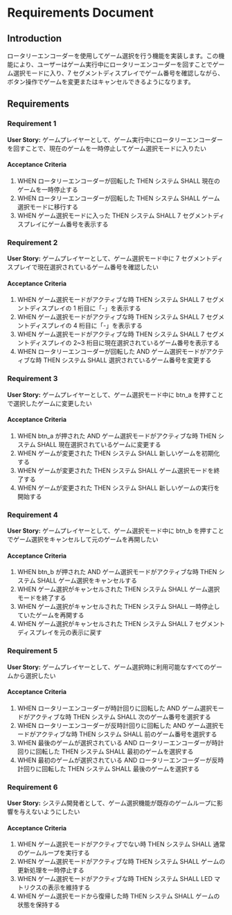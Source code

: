 # Requirements Document

## Introduction

ロータリーエンコーダーを使用してゲーム選択を行う機能を実装します。この機能により、ユーザーはゲーム実行中にロータリーエンコーダーを回すことでゲーム選択モードに入り、7 セグメントディスプレイでゲーム番号を確認しながら、ボタン操作でゲームを変更またはキャンセルできるようになります。

## Requirements

### Requirement 1

**User Story:** ゲームプレイヤーとして、ゲーム実行中にロータリーエンコーダーを回すことで、現在のゲームを一時停止してゲーム選択モードに入りたい

#### Acceptance Criteria

1. WHEN ロータリーエンコーダーが回転した THEN システム SHALL 現在のゲームを一時停止する
2. WHEN ロータリーエンコーダーが回転した THEN システム SHALL ゲーム選択モードに移行する
3. WHEN ゲーム選択モードに入った THEN システム SHALL 7 セグメントディスプレイにゲーム番号を表示する

### Requirement 2

**User Story:** ゲームプレイヤーとして、ゲーム選択モード中に 7 セグメントディスプレイで現在選択されているゲーム番号を確認したい

#### Acceptance Criteria

1. WHEN ゲーム選択モードがアクティブな時 THEN システム SHALL 7 セグメントディスプレイの 1 桁目に「-」を表示する
2. WHEN ゲーム選択モードがアクティブな時 THEN システム SHALL 7 セグメントディスプレイの 4 桁目に「-」を表示する
3. WHEN ゲーム選択モードがアクティブな時 THEN システム SHALL 7 セグメントディスプレイの 2~3 桁目に現在選択されているゲーム番号を表示する
4. WHEN ロータリーエンコーダーが回転した AND ゲーム選択モードがアクティブな時 THEN システム SHALL 選択されているゲーム番号を変更する

### Requirement 3

**User Story:** ゲームプレイヤーとして、ゲーム選択モード中に btn_a を押すことで選択したゲームに変更したい

#### Acceptance Criteria

1. WHEN btn_a が押された AND ゲーム選択モードがアクティブな時 THEN システム SHALL 現在選択されているゲームに変更する
2. WHEN ゲームが変更された THEN システム SHALL 新しいゲームを初期化する
3. WHEN ゲームが変更された THEN システム SHALL ゲーム選択モードを終了する
4. WHEN ゲームが変更された THEN システム SHALL 新しいゲームの実行を開始する

### Requirement 4

**User Story:** ゲームプレイヤーとして、ゲーム選択モード中に btn_b を押すことでゲーム選択をキャンセルして元のゲームを再開したい

#### Acceptance Criteria

1. WHEN btn_b が押された AND ゲーム選択モードがアクティブな時 THEN システム SHALL ゲーム選択をキャンセルする
2. WHEN ゲーム選択がキャンセルされた THEN システム SHALL ゲーム選択モードを終了する
3. WHEN ゲーム選択がキャンセルされた THEN システム SHALL 一時停止していたゲームを再開する
4. WHEN ゲーム選択がキャンセルされた THEN システム SHALL 7 セグメントディスプレイを元の表示に戻す

### Requirement 5

**User Story:** ゲームプレイヤーとして、ゲーム選択時に利用可能なすべてのゲームから選択したい

#### Acceptance Criteria

1. WHEN ロータリーエンコーダーが時計回りに回転した AND ゲーム選択モードがアクティブな時 THEN システム SHALL 次のゲーム番号を選択する
2. WHEN ロータリーエンコーダーが反時計回りに回転した AND ゲーム選択モードがアクティブな時 THEN システム SHALL 前のゲーム番号を選択する
3. WHEN 最後のゲームが選択されている AND ロータリーエンコーダーが時計回りに回転した THEN システム SHALL 最初のゲームを選択する
4. WHEN 最初のゲームが選択されている AND ロータリーエンコーダーが反時計回りに回転した THEN システム SHALL 最後のゲームを選択する

### Requirement 6

**User Story:** システム開発者として、ゲーム選択機能が既存のゲームループに影響を与えないようにしたい

#### Acceptance Criteria

1. WHEN ゲーム選択モードがアクティブでない時 THEN システム SHALL 通常のゲームループを実行する
2. WHEN ゲーム選択モードがアクティブな時 THEN システム SHALL ゲームの更新処理を一時停止する
3. WHEN ゲーム選択モードがアクティブな時 THEN システム SHALL LED マトリクスの表示を維持する
4. WHEN ゲーム選択モードから復帰した時 THEN システム SHALL ゲームの状態を保持する
